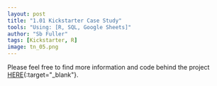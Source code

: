 ```yaml
---
layout: post
title: "1.01 Kickstarter Case Study"
tools: "Using: [R, SQL, Google Sheets]"
author: "Sb Fuller"
tags: [Kickstarter, R]
image: tn_05.png
---
```


Please feel free to find more information and code behind the project [HERE](https://github.com/sbfullerstudio/Kickstarter_Case_Study){:target="_blank"}.